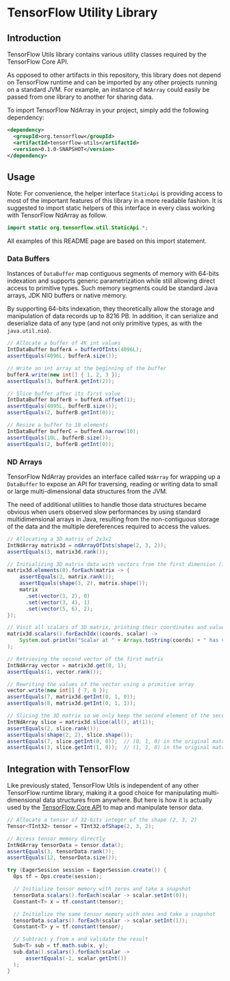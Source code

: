 # TensorFlow Utility Library

## Introduction

TensorFlow Utils library contains various utility classes required by the TensorFlow Core API. 

As opposed to other artifacts in this repository, this library does not depend on TensorFlow runtime
and can be imported by any other projects running on a standard JVM. For example, an instance of 
`NdArray`  could easily be passed from one library to another for sharing data.

To import TensorFlow NdArray in your project, simply add the following dependency:
```xml
<dependency>
  <groupId>org.tensorflow</groupId>
  <artifactId>tensorflow-utils</artifactId>
  <version>0.1.0-SNAPSHOT</version>
</dependency>
```

## Usage

Note: For convenience, the helper interface `StaticApi` is providing access to most of the important
features of this library in a more readable fashion. It is suggested to import static helpers of
this interface in every class working with TensorFlow NdArray as follow.
```java
import static org.tensorflow.util.StaticApi.*;
```
All examples of this README page are based on this import statement. 

### Data Buffers

Instances of `DataBuffer` map contiguous segments of memory with 64-bits indexation and supports 
generic parametrization while still allowing direct access to primitive types. Such memory segments 
could be standard Java arrays, JDK NIO buffers or native memory. 

By supporting 64-bits indexation, they theoretically allow the storage and manipulation of data 
records up to 8216 PB. In addition, it can serialize and deserialize data of any type (and not only 
primitive types, as with the `java.util.nio`).

```java
// Allocate a buffer of 4K int values
IntDataBuffer bufferA = bufferOfInts(4096L);
assertEquals(4096L, bufferA.size());

// Write an int array at the beginning of the buffer
bufferA.write(new int[] { 1, 2, 3 });
assertEquals(3, bufferA.getInt(2));

// Slice buffer after its first value
IntDataBuffer bufferB = bufferA.offset(1);
assertEquals(4095L, bufferB.size());
assertEquals(2, bufferB.getInt(0));

// Resize a buffer to 10 elements
IntDataBuffer bufferC = bufferA.narrow(10);
assertEquals(10L, bufferB.size());
assertEquals(2, bufferB.getInt(0));
```

### ND Arrays

TensorFlow NdArray provides an interface called `NdArray` for wrapping up a `DataBuffer` to expose 
an API for traversing, reading or writing data to small or large multi-dimensional data structures
from the JVM. 

The need of additional utilities to handle those data structures became obvious when users observed 
slow performances by using standard multidimensional arrays in Java, resulting from the 
non-contiguous storage of the data and the multiple dereferences required to access the values. 

```java
// Allocating a 3D matrix of 2x3x2
IntNdArray matrix3d = ndArrayOfInts(shape(2, 3, 2));
assertEquals(3, matrix3d.rank());

// Initializing 3D matrix data with vectors from the first dimension (index 0)
matrix3d.elements(0).forEach(matrix -> {
    assertEquals(2, matrix.rank());
    assertEquals(shape(3, 2), matrix.shape());
    matrix
      .set(vector(1, 2), 0)
      .set(vector(3, 4), 1)
      .set(vector(5, 6), 2);
});

// Visit all scalars of 3D matrix, printing their coordinates and value
matrix3d.scalars().forEachIdx((coords, scalar) ->
    System.out.println("Scalar at " + Arrays.toString(coords) + " has value " + scalar.getInt())
);

// Retrieving the second vector of the first matrix
IntNdArray vector = matrix3d.get(0, 1);
assertEquals(1, vector.rank());

// Rewriting the values of the vector using a primitive array
vector.write(new int[] { 7, 8 });
assertEquals(7, matrix3d.getInt(0, 1, 0));
assertEquals(8, matrix3d.getInt(0, 1, 1));

// Slicing the 3D matrix so we only keep the second element of the second dimension
IntNdArray slice = matrix3d.slice(all(), at(1));
assertEquals(2, slice.rank());
assertEquals(shape(2, 2), slice.shape());
assertEquals(7, slice.getInt(0, 0));  // (0, 1, 0) in the original matrix
assertEquals(3, slice.getInt(1, 0));  // (1, 1, 0) in the original matrix
```

## Integration with TensorFlow

Like previously stated, TensorFlow Utils is independent of any other TensorFlow runtime library, 
making it a good choice for manipulating multi-dimensional data structures from anywhere. But here
is how it is actually used by the [TensorFlow Core API](https://github.com/tensorflow/java/tree/master/tensorflow-core/tensorflow-core-api)
to map and manipulate tensor data.

```java
// Allocate a tensor of 32-bits integer of the shape (2, 3, 2)
Tensor<TInt32> tensor = TInt32.ofShape(2, 3, 2);

// Access tensor memory directly
IntNdArray tensorData = tensor.data();
assertEquals(3, tensorData.rank());
assertEquals(12, tensorData.size());

try (EagerSession session = EagerSession.create()) {
  Ops tf = Ops.create(session);

  // Initialize tensor memory with zeros and take a snapshot
  tensorData.scalars().forEach(scalar -> scalar.setInt(0));
  Constant<T> x = tf.constant(tensor);

  // Initialize the same tensor memory with ones and take a snapshot
  tensorData.scalars().forEach(scalar -> scalar.setInt(1));
  Constant<T> y = tf.constant(tensor);

  // Subtract y from x and validate the result
  Sub<T> sub = tf.math.sub(x, y);
  sub.data().scalars().forEach(scalar ->
      assertEquals(-1, scalar.getInt())
  );
}
```